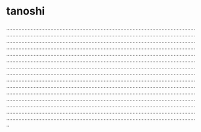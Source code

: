 # tanoshi
......................................................................................................................................................................................................................................................................................................................................................................................................................................................................................................................................................................................................................................................................................................................................................................................................................................................................................................................................................................................................................................................................................................................................................................................................................................................................................................................................................................................................................................................................................................................................................................................................................................................................................................................................................................................................................................................................................................................................